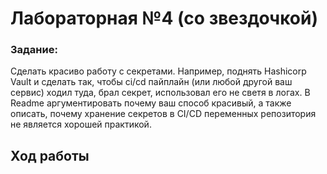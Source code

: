 <h1>Лабораторная №4 (со звездочкой)</h1>

<h3>Задание:</h3>
Сделать красиво работу с секретами. Например, поднять Hashicorp Vault и сделать так, чтобы ci/cd пайплайн (или любой другой ваш сервис) ходил туда, брал секрет, использовал его не светя в логах. В Readme аргументировать почему ваш способ красивый, а также описать, почему хранение секретов в CI/CD переменных репозитория не является хорошей практикой.

<h2>Ход работы</h2>
